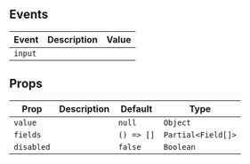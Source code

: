 ## Events

| Event   | Description | Value |
| ------- | ----------- | ----- |
| `input` |             |       |

## Props

| Prop       | Description | Default    | Type               |
| ---------- | ----------- | ---------- | ------------------ |
| `value`    |             | `null`     | `Object`           |
| `fields`   |             | `() => []` | `Partial<Field[]>` |
| `disabled` |             | `false`    | `Boolean`          |
